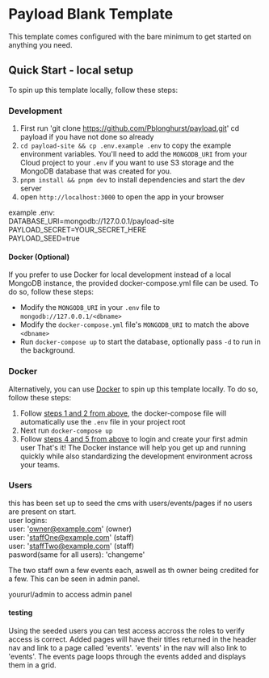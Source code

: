 # Payload Blank Template
This template comes configured with the bare minimum to get started on anything you need.

## Quick Start - local setup
To spin up this template locally, follow these steps:

### Development
1. First run 'git clone https://github.com/Pblonghurst/payload.git'
cd payload if you have not done so already
2. `cd payload-site && cp .env.example .env` to copy the example environment variables. You'll need to add the `MONGODB_URI` from your Cloud project to your `.env` if you want to use S3 storage and the MongoDB database that was created for you.
3. `pnpm install && pnpm dev` to install dependencies and start the dev server
4. open `http://localhost:3000` to open the app in your browser

example .env:  <br />
DATABASE_URI=mongodb://127.0.0.1/payload-site  <br />
PAYLOAD_SECRET=YOUR_SECRET_HERE  <br />
PAYLOAD_SEED=true

#### Docker (Optional)
If you prefer to use Docker for local development instead of a local MongoDB instance, the provided docker-compose.yml file can be used.
To do so, follow these steps:
- Modify the `MONGODB_URI` in your `.env` file to `mongodb://127.0.0.1/<dbname>`
- Modify the `docker-compose.yml` file's `MONGODB_URI` to match the above `<dbname>`
- Run `docker-compose up` to start the database, optionally pass `-d` to run in the background.

### Docker
Alternatively, you can use [Docker](https://www.docker.com) to spin up this template locally. To do so, follow these steps:
1. Follow [steps 1 and 2 from above](#development), the docker-compose file will automatically use the `.env` file in your project root
1. Next run `docker-compose up`
1. Follow [steps 4 and 5 from above](#development) to login and create your first admin user
That's it! The Docker instance will help you get up and running quickly while also standardizing the development environment across your teams.

### Users
this has been set up to seed the cms with users/events/pages if no users are present on start.  <br />
user logins:  <br />
user: 'owner@example.com' (owner)  <br />
user: 'staffOne@example.com' (staff)  <br />
user: 'staffTwo@example.com' (staff)  <br />
pasword(same for all users): 'changeme'

The two staff own a few events each, aswell as th owner being credited for a few. This can be seen in admin panel.

yoururl/admin to access admin panel

#### testing 
Using the seeded users you can test access accross the roles to verify access is correct.
Added pages will have their titles returned in the header nav and link to a page called 'events'.
'events' in the nav will also link to 'events'. 
The events page loops through the events added and displays them in a grid.


